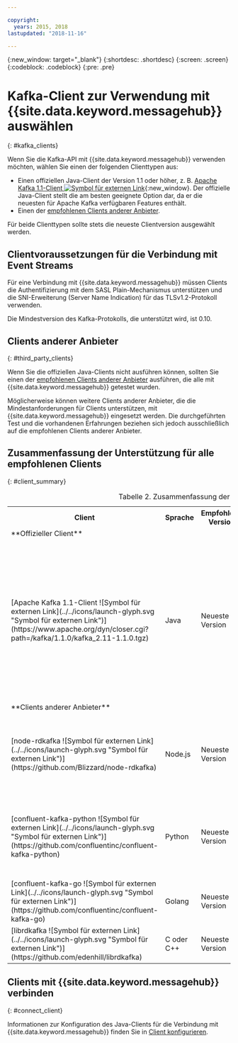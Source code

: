 ```yaml
---

copyright:
  years: 2015, 2018
lastupdated: "2018-11-16"

---
```


{:new_window: target="_blank"}
{:shortdesc: .shortdesc}
{:screen: .screen}
{:codeblock: .codeblock}
{:pre: .pre}

# Kafka-Client zur Verwendung mit {{site.data.keyword.messagehub}} auswählen
{: #kafka_clients}

Wenn Sie die Kafka-API mit {{site.data.keyword.messagehub}} verwenden möchten, wählen Sie einen der folgenden Clienttypen aus:

* Einen offiziellen Java-Client der Version 1.1 oder höher, z. B. [Apache Kafka 1.1-Client ![Symbol für externen Link](../../icons/launch-glyph.svg "Symbol für externen Link")](https://www.apache.org/dyn/closer.cgi?path=/kafka/1.1.0/kafka_2.11-1.1.0.tgz){:new_window}.
	Der offizielle Java-Client stellt die am besten geeignete Option dar, da er die neuesten für Apache Kafka verfügbaren Features enthält.
* Einen der [empfohlenen Clients anderer Anbieter](/docs/services/EventStreams/eventstreams062.html#clients_table).

Für beide Clienttypen sollte stets die neueste Clientversion ausgewählt werden. 

## Clientvoraussetzungen für die Verbindung mit Event Streams

Für eine Verbindung mit {{site.data.keyword.messagehub}} müssen Clients die Authentifizierung mit dem SASL Plain-Mechanismus unterstützen und die SNI-Erweiterung (Server Name Indication) für das TLSv1.2-Protokoll verwenden.

Die Mindestversion des Kafka-Protokolls, die unterstützt wird, ist 0.10.

<!--
## Support summary for the official Apache Kafka client (Java)

<table>
    <caption>Table 1. Kafka client support in Standard and Enterprise plans</caption>
      <tr>
	        <th></th>
		    <th>Standard and Enterprise Plans</th>
		    <th></th>
        </tr>
	  		<tr>
			<td>**Kafka version on cluster**</td>
			<td>Kafka 1.1</td>
		</tr>
	  		<tr>
			<td>**Supported client versions**</td>
			<td>Kafka 1.1, or later</td>
		</tr>
			<td>**Authentication requirements**</td>
			<td>Client must support authentication using the SASL Plain mechanism and use the Server Name Indication (SNI) extension to the TLSv1.2 protocol</td>
		</tr>

</table>
-->

<!--
* [Apache Kafka 0.11.0.X client ![External link icon](../../icons/launch-glyph.svg "External link icon")](https://www.apache.org/dyn/closer.cgi?path=/kafka/0.11.0.1/kafka_2.11-0.11.0.1.tgz){:new_window}
* [Apache Kafka 0.10.2.X client ![External link icon](../../icons/launch-glyph.svg "External link icon")](https://www.apache.org/dyn/closer.cgi?path=/kafka/0.10.2.1/kafka_2.11-0.10.2.1.tgz){:new_window} 
-->
	

	
## Clients anderer Anbieter
{: #third_party_clients}

Wenn Sie die offiziellen Java-Clients nicht ausführen können, sollten Sie einen der [empfohlenen Clients anderer Anbieter](/docs/services/EventStreams/eventstreams062.html#clients_table) ausführen, die alle mit {{site.data.keyword.messagehub}} getestet wurden. 

<!--
* [sarama (Go) ![External link icon](../../icons/launch-glyph.svg "External link icon")](https://github.com/Shopify/sarama){:new_window}
-->  

Möglicherweise können weitere Clients anderer Anbieter, die die Mindestanforderungen für Clients unterstützen, mit {{site.data.keyword.messagehub}} eingesetzt werden. Die durchgeführten Test und die vorhandenen Erfahrungen beziehen sich jedoch ausschließlich auf die empfohlenen Clients anderer Anbieter. 

## Zusammenfassung der Unterstützung für alle empfohlenen Clients
{: #client_summary}

<table id="clients_table">
    <caption>Tabelle 2. Zusammenfassung der Clientunterstützung</caption>
      <tr>
		    <th>Client</th>
		    <th>Sprache</th>
			<th>Empfohlene Version</th>
		    <th>Unterstützte Mindestversion</th>
			<th>Link zum Beispiel</th>
        </tr>
			<tr>
			<td colspan="3">**Offizieller Client**</td>
			</tr>
	  		<tr>
			<td>[Apache Kafka 1.1-Client ![Symbol für externen Link](../../icons/launch-glyph.svg "Symbol für externen Link")](https://www.apache.org/dyn/closer.cgi?path=/kafka/1.1.0/kafka_2.11-1.1.0.tgz)</td>
			<td>Java</td>
			<td>Neueste Version</td>
			<td>0.10.2</td>
			<td>[Beispiel für Java-Konsole ![Symbol für externen Link](../../icons/launch-glyph.svg "Symbol für externen Link")](https://github.com/ibm-messaging/event-streams-samples/tree/master/kafka-java-console-sample)<br/>
			[Beispiel für Liberty ![Symbol für externen Link](../../icons/launch-glyph.svg "Symbol für externen Link")](https://github.com/ibm-messaging/event-streams-samples/tree/master/kafka-java-liberty-sample)
			</td>
			</tr>
			<tr>
			<td colspan="3">**Clients anderer Anbieter**</td>
			</tr>
	  		<tr>
			<td>[node-rdkafka ![Symbol für externen Link](../../icons/launch-glyph.svg "Symbol für externen Link")](https://github.com/Blizzard/node-rdkafka)</td>
			<td>Node.js</td>
			<td>Neueste Version</td>
			<td>2.3.3</td>
			<td>[Beispiel für Node.js ![Symbol für externen Link](../../icons/launch-glyph.svg "Symbol für externen Link")](https://github.com/ibm-messaging/event-streams-samples/tree/master/kafka-nodejs-console-sample)</td>
		</tr>
		<tr>
			<td>[confluent-kafka-python ![Symbol für externen Link](../../icons/launch-glyph.svg "Symbol für externen Link")](https://github.com/confluentinc/confluent-kafka-python)</td>
			<td>Python</td>
			<td>Neueste Version</td>
			<td>0.11.6</td>
			<td>[Beispiel für Kafka Python ![Symbol für externen Link](../../icons/launch-glyph.svg "Symbol für externen Link")](https://github.com/ibm-messaging/event-streams-samples/tree/master/kafka-python-console-sample)</td>
		</tr>
		<tr>
			<td>[confluent-kafka-go ![Symbol für externen Link](../../icons/launch-glyph.svg "Symbol für externen Link")](https://github.com/confluentinc/confluent-kafka-go)</td>
			<td>Golang</td>
			<td>Neueste Version</td>
			<td>0.11.6</td>
			<td></td>
		</tr>
		<tr>
			<td>[librdkafka ![Symbol für externen Link](../../icons/launch-glyph.svg "Symbol für externen Link")](https://github.com/edenhill/librdkafka)</td>
			<td>C oder C++</td>
			<td>Neueste Version</td>
			<td>0.11.6</td>
			<td></td>
		</tr>

</table>

<!--
## Unsupported clients

The following clients are not supported by {{site.data.keyword.messagehub}}:

### kafka-node
The kafka-node client does not fully support SASL authentication with the PLAIN mechanism so cannot currently be used with {{site.data.keyword.messagehub}}.


### no-kafka 
The no-kafka client does not fully support SASL authentication with the PLAIN mechanism so cannot currently be used with {{site.data.keyword.messagehub}}.

-->

## Clients mit {{site.data.keyword.messagehub}} verbinden
{: #connect_client}

Informationen zur Konfiguration des Java-Clients für die Verbindung mit {{site.data.keyword.messagehub}} finden Sie in [Client konfigurieren](/docs/services/EventStreams/eventstreams063.html).












